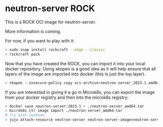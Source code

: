 # neutron-server ROCK

This is a ROCK OCI image for neutron-server.

More information is coming.

For now, if you want to play with it:

```bash
> sudo snap install rockcraft --edge --classic
> rockcraft pack
```

Now that you have created the ROCK, you can import it into
your local docker repository. Using skopeo is a good idea as
it will help ensure that all layers of the image are imported
into docker (this is just the top layer).

```bash
> skopeo --insecure-policy copy oci-archive:neutron-server_2023.1_amd64.rock docker-daemon:neutron-server:2023.1
```

If you are interested in giving it a go in Microk8s, you can
export the image from your docker registry and then into the
microk8s registry:

```bash
> docker save neutron-server:2023.1 > ./neutron-server_amd64.tar
> microk8s ctr image import ./neutron-server_amd64.tar
# Try with sunbeam
> juju attach-resource neutron-server neutron-server-image=neutron-server:2023.1
```
